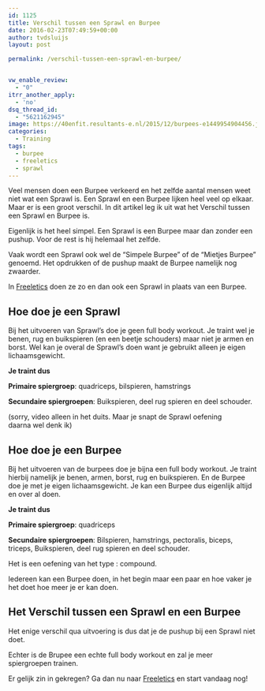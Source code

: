 ```yaml
---
id: 1125
title: Verschil tussen een Sprawl en Burpee
date: 2016-02-23T07:49:59+00:00
author: tvdsluijs
layout: post

permalink: /verschil-tussen-een-sprawl-en-burpee/


vw_enable_review:
  - "0"
itrr_another_apply:
  - 'no'
dsq_thread_id:
  - "5621162945"
image: https://40enfit.resultants-e.nl/2015/12/burpees-e1449954904456.jpg
categories:
  - Training
tags:
  - burpee
  - freeletics
  - sprawl
---
```

Veel mensen doen een Burpee verkeerd en het zelfde aantal mensen weet niet wat een Sprawl is. Een Sprawl en een Burpee lijken heel veel op elkaar. Maar er is een groot verschil. In dit artikel leg ik uit wat het Verschil tussen een Sprawl en Burpee is.<!--more-->

Eigenlijk is het heel simpel. Een Sprawl is een Burpee maar dan zonder een pushup. Voor de rest is hij helemaal het zelfde.

Vaak wordt een Sprawl ook wel de &#8220;Simpele Burpee&#8221; of de &#8220;Mietjes Burpee&#8221; genoemd. Het opdrukken of de pushup maakt de Burpee namelijk nog zwaarder.

In <a href="https://www.freeletics.com/r/6595686" target="_blank">Freeletics</a> doen ze zo en dan ook een Sprawl in plaats van een Burpee.

## Hoe doe je een Sprawl

Bij het uitvoeren van Sprawl&#8217;s doe je geen full body workout. Je traint wel je benen, rug en buikspieren (en een beetje schouders) maar niet je armen en borst. Wel kan je overal de Sprawl&#8217;s doen want je gebruikt alleen je eigen lichaamsgewicht.

**Je traint dus**

**Primaire spiergroep**: quadriceps, bilspieren, hamstrings
  
**Secundaire spiergroepen**: Buikspieren, deel rug spieren en deel schouder.

(sorry, video alleen in het duits. Maar je snapt de Sprawl oefening daarna wel denk ik)



## Hoe doe je een Burpee

Bij het uitvoeren van de burpees doe je bijna een full body workout. Je traint hierbij namelijk je benen, armen, borst, rug en buikspieren. En de Burpee doe je met je eigen lichaamsgewicht. Je kan een Burpee dus eigenlijk altijd en over al doen.

**Je traint dus**

**Primaire spiergroep**: quadriceps
  
**Secundaire spiergroepen**: Bilspieren, hamstrings, pectoralis, biceps, triceps, Buikspieren, deel rug spieren en deel schouder.

Het is een oefening van het type : compound.

Iedereen kan een Burpee doen, in het begin maar een paar en hoe vaker je het doet hoe meer je er kan doen.



## Het Verschil tussen een Sprawl en een Burpee

Het enige verschil qua uitvoering is dus dat je de pushup bij een Sprawl niet doet.

Echter is de Brupee een echte full body workout en zal je meer spiergroepen trainen.

Er gelijk zin in gekregen? Ga dan nu naar <a href="https://www.freeletics.com/r/6595686" target="_blank">Freeletics</a> en start vandaag nog!